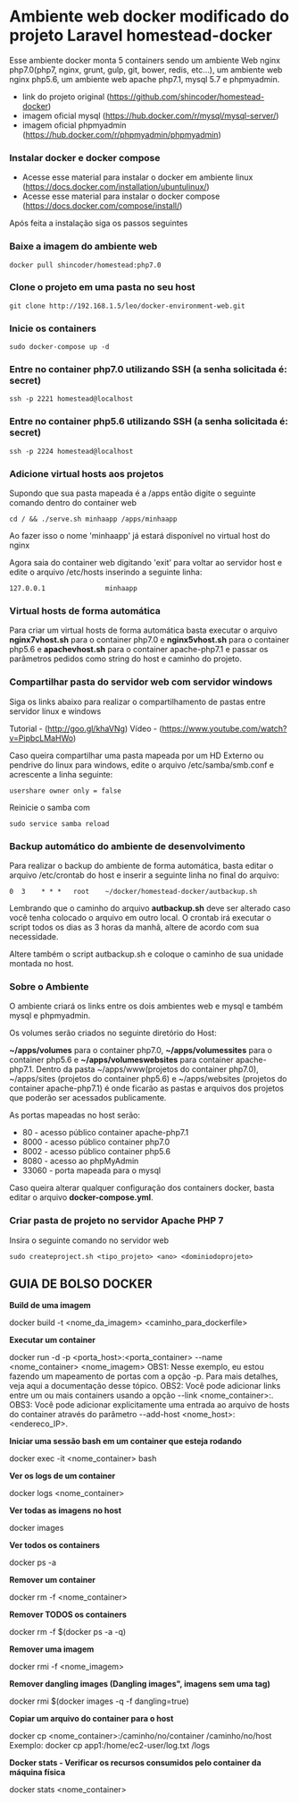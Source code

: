 # Ambiente web docker modificado do projeto **Laravel homestead-docker**
Esse ambiente docker monta 5 containers sendo um ambiente Web nginx php7.0(php7, nginx, grunt, gulp, git, bower, redis, etc...), um ambiente web nginx php5.6, um ambiente web apache php7.1, mysql 5.7 e phpmyadmin. 

- link do projeto original (https://github.com/shincoder/homestead-docker)
- imagem oficial mysql (https://hub.docker.com/r/mysql/mysql-server/)
- imagem oficial phpmyadmin (https://hub.docker.com/r/phpmyadmin/phpmyadmin)

### Instalar docker e docker compose
* Acesse esse material para instalar o docker em ambiente linux (https://docs.docker.com/installation/ubuntulinux/)
* Acesse esse material para instalar o docker compose (https://docs.docker.com/compose/install/)

Após feita a instalação siga os passos seguintes

### Baixe a imagem do ambiente web
```shell
docker pull shincoder/homestead:php7.0
```

### Clone o projeto em uma pasta no seu host
```shell
git clone http://192.168.1.5/leo/docker-environment-web.git
```

### Inicie os containers
```shell
sudo docker-compose up -d
```

### Entre no container php7.0 utilizando SSH (a senha solicitada é: secret)
```shell
ssh -p 2221 homestead@localhost
```
### Entre no container php5.6 utilizando SSH (a senha solicitada é: secret)
```shell
ssh -p 2224 homestead@localhost
```

### Adicione virtual hosts aos projetos
Supondo que sua pasta mapeada é a /apps então digite o seguinte comando dentro do container web

```shell
cd / && ./serve.sh minhaapp /apps/minhaapp
```

Ao fazer isso o nome 'minhaapp' já estará disponível no virtual host do nginx

Agora saia do container web digitando 'exit' para voltar ao servidor host e edite o arquivo /etc/hosts inserindo a seguinte linha:
```shell
127.0.0.1               minhaapp
```

### Virtual hosts de forma automática
Para criar um virtual hosts de forma automática basta executar o arquivo **nginx7vhost.sh** para o container php7.0 e **nginx5vhost.sh** para o container php5.6 e **apachevhost.sh** para o container apache-php7.1 e passar os parâmetros pedidos como string do host e caminho do projeto.

### Compartilhar pasta do servidor web com servidor windows
Siga os links abaixo para realizar o compartilhamento de pastas entre servidor linux e windows

Tutorial - (http://goo.gl/khaVNg)
Vídeo - (https://www.youtube.com/watch?v=PipbcLMaHWo)

Caso queira compartilhar uma pasta mapeada por um HD Externo ou pendrive do linux para windows, edite o arquivo /etc/samba/smb.conf e acrescente a linha seguinte:

```shell
usershare owner only = false
```

Reinicie o samba com

```shell
sudo service samba reload
```

### Backup automático do ambiente de desenvolvimento
Para realizar o backup do ambiente de forma automática, basta editar o arquivo /etc/crontab do host e inserir a seguinte linha no final do arquivo:

```shell
0  3    * * *   root    ~/docker/homestead-docker/autbackup.sh
```

Lembrando que o caminho do arquivo **autbackup.sh** deve ser alterado caso você tenha colocado o arquivo em outro local. O crontab irá executar o script todos os dias as 3 horas da manhã, altere de acordo com sua necessidade.

Altere também o script autbackup.sh e coloque o caminho de sua unidade montada no host.

### Sobre o Ambiente

O ambiente criará os links entre os dois ambientes web e mysql e também mysql e phpmyadmin.

Os volumes serão criados no seguinte diretório do Host:

**~/apps/volumes** para o container php7.0, **~/apps/volumessites** para o container php5.6 e **~/apps/volumeswebsites** para container apache-php7.1. Dentro da pasta ~/apps/www(projetos do container php7.0), ~/apps/sites (projetos do container php5.6) e ~/apps/websites (projetos do container apache-php7.1) é onde ficarão as pastas e arquivos dos projetos que poderão ser acessados publicamente.

As portas mapeadas no host serão:
- 80 - acesso público container apache-php7.1
- 8000 - acesso público container php7.0
- 8002 - acesso público container php5.6
- 8080 - acesso ao phpMyAdmin
- 33060 - porta mapeada para o mysql

Caso queira alterar qualquer configuração dos containers docker, basta editar o arquivo **docker-compose.yml**.

### Criar pasta de projeto no servidor Apache PHP 7

Insira o seguinte comando no servidor web

```shell
sudo createproject.sh <tipo_projeto> <ano> <dominiodoprojeto>
```

## GUIA DE BOLSO DOCKER

**Build de uma imagem**

docker build -t <nome_da_imagem> <caminho_para_dockerfile>

**Executar um container**

docker run -d -p <porta_host>:<porta_container> --name <nome_container> <nome_imagem>
OBS1: Nesse exemplo, eu estou fazendo um mapeamento de portas com a opção -p. Para mais detalhes, veja aqui a documentação desse tópico.
OBS2: Você pode adicionar links entre um ou mais containers usando a opção --link <nome_container>:<alias>.
OBS3: Você pode adicionar explicitamente uma entrada ao arquivo de hosts do container através do parâmetro --add-host <nome_host>:<endereco_IP>.

**Iniciar uma sessão bash em um container que esteja rodando**

docker exec -it <nome_container> bash

**Ver os logs de um container**

docker logs <nome_container>

**Ver todas as imagens no host**

docker images

**Ver todos os containers**

docker ps -a

**Remover um container**

docker rm -f <nome_container>

**Remover TODOS os containers**

docker rm -f $(docker ps -a -q)

**Remover uma imagem**

docker rmi -f <nome_imagem>

**Remover dangling images (Dangling images", imagens sem uma tag)**

docker rmi $(docker images -q -f dangling=true)

**Copiar um arquivo do container para o host**

docker cp <nome_container>:/caminho/no/container /caminho/no/host
Exemplo: docker cp app1:/home/ec2-user/log.txt /logs

**Docker stats - Verificar os recursos consumidos pelo container da máquina física**

docker stats <nome_container>
